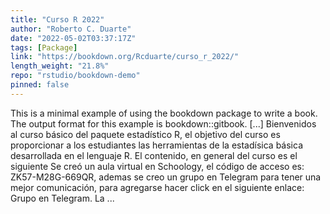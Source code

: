 ```yaml
---
title: "Curso R 2022"
author: "Roberto C. Duarte"
date: "2022-05-02T03:37:17Z"
tags: [Package]
link: "https://bookdown.org/Rcduarte/curso_r_2022/"
length_weight: "21.8%"
repo: "rstudio/bookdown-demo"
pinned: false
---
```


This is a minimal example of using the bookdown package to write a book. The output format for this example is bookdown::gitbook. [...] Bienvenidos al curso básico del paquete estadístico R, el objetivo del curso es proporcionar a los estudiantes las herramientas de la estadísica básica desarrollada en el lenguaje R. El contenido, en general del curso es el siguiente Se creó un aula virtual en Schoology, el código de acceso es: ZK57-M28G-669QR, ademas se creo un grupo en Telegram para tener una mejor comunicación, para agregarse hacer click en el siguiente enlace: Grupo en Telegram. La ...
